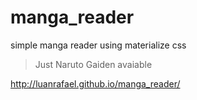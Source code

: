 # manga_reader
simple manga reader using materialize css

> Just Naruto Gaiden avaiable

http://luanrafael.github.io/manga_reader/
